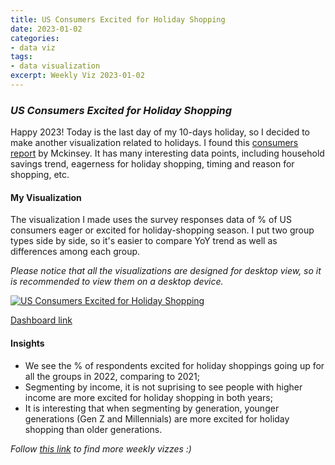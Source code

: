 ```yaml
---
title: US Consumers Excited for Holiday Shopping
date: 2023-01-02
categories:
- data viz
tags:
- data visualization
excerpt: Weekly Viz 2023-01-02
---
```


### *US Consumers Excited for Holiday Shopping*

Happy 2023! Today is the last day of my 10-days holiday, so I decided to make another visualization related to holidays. I found this [consumers report](https://www.mckinsey.com/capabilities/growth-marketing-and-sales/our-insights/us-holiday-shopping-2022-tis-the-season-to-be-cautiously-optimistic) by Mckinsey. It has many interesting data points, including household savings trend, eagerness for holiday shopping, timing and reason for shopping, etc.  

#### My Visualization

The visualization I made uses the survey responses data of % of US consumers eager or excited for holiday-shopping season. I put two group types side by side, so it's easier to compare YoY trend as well as differences among each group.  

*Please notice that all the visualizations are designed for desktop view, so it is recommended to view them on a desktop device.*  

<div class='tableauPlaceholder' id='viz1672720159581' style='position: relative'>
  <noscript>
    <a href='#'>
      <img alt='US Consumers Excited for Holiday Shopping ' src='https:&#47;&#47;public.tableau.com&#47;static&#47;images&#47;20&#47;20230102USConsumersExcitedforHolidayShopping&#47;USConsumersExcitedforHolidayShopping&#47;1_rss.png' style='border: none' />
    </a>
  </noscript>
  <object class='tableauViz'  style='display:none;'>
  <param name='host_url' value='https%3A%2F%2Fpublic.tableau.com%2F' />
  <param name='embed_code_version' value='3' />
  <param name='site_root' value='' />
  <param name='name' value='20230102USConsumersExcitedforHolidayShopping&#47;USConsumersExcitedforHolidayShopping' />
  <param name='tabs' value='no' />
  <param name='toolbar' value='yes' />
  <param name='static_image' value='https:&#47;&#47;public.tableau.com&#47;static&#47;images&#47;20&#47;20230102USConsumersExcitedforHolidayShopping&#47;USConsumersExcitedforHolidayShopping&#47;1.png' /> <param name='animate_transition' value='yes' /><param name='display_static_image' value='yes' /><param name='display_spinner' value='yes' />
  <param name='display_overlay' value='yes' />
  <param name='display_count' value='yes' />
  <param name='language' value='en-US' />
  <param name='filter' value='publish=yes' />
  </object></div>       
  <script type='text/javascript'>       
  var divElement = document.getElementById('viz1672720159581');         
  var vizElement = divElement.getElementsByTagName('object')[0];            
  if ( divElement.offsetWidth > 800 ) { vizElement.style.width='800px';vizElement.style.height='627px';} else if ( divElement.offsetWidth > 500 ) { vizElement.style.width='800px';vizElement.style.height='627px';} else { vizElement.style.width='100%';vizElement.style.height='727px';}                     var scriptElement = document.createElement('script');                    scriptElement.src = 'https://public.tableau.com/javascripts/api/viz_v1.js';         
  vizElement.parentNode.insertBefore(scriptElement, vizElement);            
</script>  

[Dashboard link](https://public.tableau.com/views/20230102USConsumersExcitedforHolidayShopping/USConsumersExcitedforHolidayShopping?:language=en-US&publish=yes&:display_count=n&:origin=viz_share_link)
  
#### Insights
* We see the % of respondents excited for holiday shoppings going up for all the groups in 2022, comparing to 2021;  
* Segmenting by income, it is not suprising to see people with higher income are more excited for holiday shopping in both years;  
* It is interesting that when segmenting by generation, younger generations (Gen Z and Millennials) are more excited for holiday shopping than older generations.  
  
*Follow [this link](https://yudong-94.github.io/personal-website/project/WeeklyViz2023/) to find more weekly vizzes :)*
